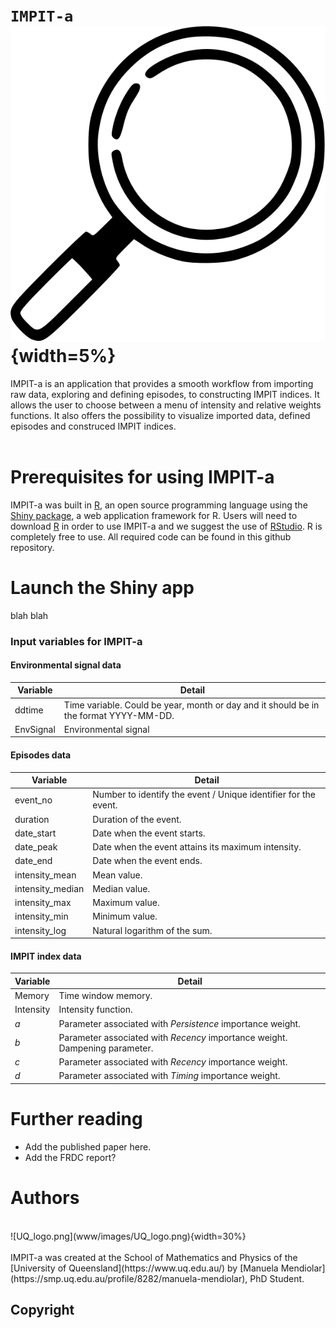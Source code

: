 # `IMPIT-a` ![](www/images/icon_explore_2.svg){width=5%}
IMPIT-a is an application that provides a smooth workflow from importing raw data, exploring and defining episodes, to constructing IMPIT indices. It allows the user to choose between a menu of intensity and relative weights functions. It also offers the possibility to visualize imported data, defined episodes and construced IMPIT indices. 
<br>
<br>

# Prerequisites for using IMPIT-a
IMPIT-a was built in [R](https://www.r-project.org), an open source programming language using the [Shiny package](https://shiny.rstudio.com), a web application framework for R. Users will need to download [R](https://cran.uni-muenster.de/) in order to use IMPIT-a and we suggest the use of [RStudio](https://www.rstudio.com). R is completely free to use. All required code can be found in this github repository.



# Launch the Shiny app

blah blah


### Input variables for **IMPIT-a**

#### Environmental signal data
| Variable             	| Detail                                                                           	|
|----------------------	|----------------------------------------------------------------------------------	|
| ddtime | Time variable. Could be year, month or day and it should be in the format YYYY-MM-DD. |
| EnvSignal | Environmental signal |

#### Episodes data
| Variable             	| Detail                                                                           	|
|----------------------	|----------------------------------------------------------------------------------	|
| event_no | Number to identify the event / Unique identifier for the event. |
| duration | Duration of the event. |
| date_start | Date when the event starts. |
| date_peak | Date when the event attains its maximum intensity. |
| date_end | Date when the event ends. |
| intensity_mean | Mean value. |
| intensity_median | Median value.  |
| intensity_max | Maximum value. |
| intensity_min | Minimum value.  |
| intensity_log | Natural logarithm of the sum. |


#### IMPIT index data
| Variable             	| Detail                                                                           	|
|----------------------	|----------------------------------------------------------------------------------	|
| Memory | Time window memory. |
| Intensity | Intensity function. |
| $a$ | Parameter associated with *Persistence* importance weight.|
| $b$ | Parameter associated with *Recency* importance weight. Dampening parameter. |
| $c$ | Parameter associated with *Recency* importance weight. |
| $d$ | Parameter associated with *Timing* importance weight. |


# Further reading

* Add the published paper here.
* Add the FRDC report?

# Authors
<br>
![UQ_logo.png](www/images/UQ_logo.png){width=30%}
<br>
<br>
IMPIT-a was created at the School of Mathematics and Physics of the [University of Queensland](https://www.uq.edu.au/) by [Manuela Mendiolar](https://smp.uq.edu.au/profile/8282/manuela-mendiolar), PhD Student.

## Copyright
<!--[![License](https://img.shields.io/badge/Licence-GPL%20v2.0-orange.svg)](link)
IMPIT-a is licensed under the [GNU General Public License (GPL) v2.0](link). In a nutshell, this means that this package:

- May be used for commercial purposes

- May be used for private purposes

- May be modified, although:

  - Modifications **must** be released under the same license when distributing the package
  - Changes made to the code **must** be documented

- May be distributed, although:

  - Source code **must** be made available when the package is distributed
  - A copy of the license and copyright notice **must** be included.

- Comes with a LIMITATION of liability

- Comes with NO warranty-->
